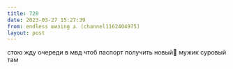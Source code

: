 ```yaml
---
title: 720
date: 2023-03-27 15:27:39
from: endless шизing ⍼ (channel1162404975)
layout: post
---
```


стою жду очереди в мвд чтоб паспорт получить новый🗿
мужик суровый там
